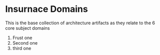 # Insurnace Domains

This is the base collection of architecture artifacts as they relate to the 6 core subject domains

1. Frust one
2. Second one
3. third one
